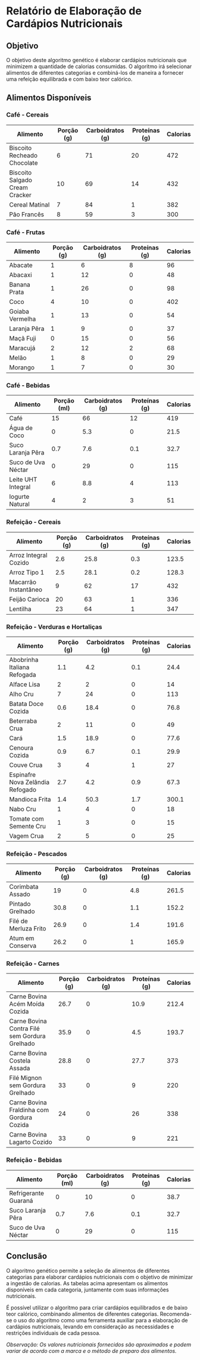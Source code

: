 # Relatório de Elaboração de Cardápios Nutricionais

## Objetivo
O objetivo deste algoritmo genético é elaborar cardápios nutricionais que minimizem a quantidade de calorias consumidas. O algoritmo irá selecionar alimentos de diferentes categorias e combiná-los de maneira a fornecer uma refeição equilibrada e com baixo teor calórico.

## Alimentos Disponíveis

### Café - Cereais

| Alimento                            | Porção (g) | Carboidratos (g) | Proteínas (g) | Calorias |
|-------------------------------------|------------|-----------------|---------------|----------|
| Biscoito Recheado Chocolate         | 6          | 71              | 20            | 472      |
| Biscoito Salgado Cream Cracker      | 10         | 69              | 14            | 432      |
| Cereal Matinal                      | 7          | 84              | 1             | 382      |
| Pão Francês                         | 8          | 59              | 3             | 300      |

### Café - Frutas

| Alimento              | Porção (g) | Carboidratos (g) | Proteínas (g) | Calorias |
|-----------------------|------------|-----------------|---------------|----------|
| Abacate               | 1          | 6               | 8             | 96       |
| Abacaxi               | 1          | 12              | 0             | 48       |
| Banana Prata          | 1          | 26              | 0             | 98       |
| Coco                  | 4          | 10              | 0             | 402      |
| Goiaba Vermelha       | 1          | 13              | 0             | 54       |
| Laranja Pêra          | 1          | 9               | 0             | 37       |
| Maçã Fuji             | 0          | 15              | 0             | 56       |
| Maracujá              | 2          | 12              | 2             | 68       |
| Melão                 | 1          | 8               | 0             | 29       |
| Morango               | 1          | 7               | 0             | 30       |

### Café - Bebidas

| Alimento              | Porção (ml) | Carboidratos (g) | Proteínas (g) | Calorias |
|-----------------------|-------------|-----------------|---------------|----------|
| Café                  | 15          | 66              | 12            | 419      |
| Água de Coco          | 0           | 5.3             | 0             | 21.5     |
| Suco Laranja Pêra     | 0.7         | 7.6             | 0.1           | 32.7     |
| Suco de Uva Néctar    | 0           | 29              | 0             | 115      |
| Leite UHT Integral    | 6           | 8.8             | 4             | 113      |
| Iogurte Natural       | 4           | 2               | 3             | 51       |

### Refeição - Cereais

| Alimento                     | Porção (g) | Carboidratos (g) | Proteínas (g) | Calorias |
|------------------------------|------------|-----------------|---------------|----------|
| Arroz Integral Cozido        | 2.6        | 25.8            | 0.3           | 123.5    |
| Arroz Tipo 1                 | 2.5        | 28.1            | 0.2           | 128.3    |
| Macarrão Instantâneo         | 9          | 62              | 17            | 432      |
| Feijão Carioca               | 20         | 63              | 1             | 336      |
| Lentilha                     | 23         | 64              | 1             | 347      |

### Refeição - Verduras e Hortaliças

| Alimento                           | Porção (g) | Carboidratos (g) | Proteínas (g) | Calorias |
|------------------------------------|------------|-----------------|---------------|----------|
| Abobrinha Italiana Refogada        | 1.1        | 4.2             | 0.1           | 24.4     |
| Alface Lisa                        | 2          | 2               | 0             | 14       |
| Alho Cru                           | 7          | 24              | 0             | 113      |
| Batata Doce Cozida                 | 0.6        | 18.4            | 0             | 76.8     |
| Beterraba Crua                     | 2          | 11              | 0             | 49       |
| Cará                               | 1.5        | 18.9            | 0             | 77.6     |
| Cenoura Cozida                     | 0.9        | 6.7             | 0.1           | 29.9     |
| Couve Crua                         | 3          | 4               | 1             | 27       |
| Espinafre Nova Zelândia Refogado   | 2.7        | 4.2             | 0.9           | 67.3     |
| Mandioca Frita                     | 1.4        | 50.3            | 1.7           | 300.1    |
| Nabo Cru                           | 1          | 4               | 0             | 18       |
| Tomate com Semente Cru             | 1          | 3               | 0             | 15       |
| Vagem Crua                         | 2          | 5               | 0             | 25       |

### Refeição - Pescados

| Alimento              | Porção (g) | Carboidratos (g) | Proteínas (g) | Calorias |
|-----------------------|------------|-----------------|---------------|----------|
| Corimbata Assado      | 19         | 0               | 4.8           | 261.5    |
| Pintado Grelhado      | 30.8       | 0               | 1.1           | 152.2    |
| Filé de Merluza Frito | 26.9       | 0               | 1.4           | 191.6    |
| Atum em Conserva      | 26.2       | 0               | 1             | 165.9    |

### Refeição - Carnes

| Alimento                                  | Porção (g) | Carboidratos (g) | Proteínas (g) | Calorias |
|-------------------------------------------|------------|-----------------|---------------|------|
| Carne Bovina Acém Moída Cozida             | 26.7       | 0               | 10.9          | 212.4    |
| Carne Bovina Contra Filé sem Gordura Grelhado  | 35.9   | 0               | 4.5           | 193.7    |
| Carne Bovina Costela Assada                | 28.8       | 0               | 27.7          | 373      |
| Filé Mignon sem Gordura Grelhado           | 33         | 0               | 9             | 220      |
| Carne Bovina Fraldinha com Gordura Cozida  | 24         | 0               | 26            | 338      |
| Carne Bovina Lagarto Cozido                | 33         | 0               | 9             | 221      |

### Refeição - Bebidas

| Alimento               | Porção (ml) | Carboidratos (g) | Proteínas (g) | Calorias |
|------------------------|-------------|-----------------|---------------|----------|
| Refrigerante Guaraná   | 0           | 10              | 0             | 38.7     |
| Suco Laranja Pêra      | 0.7         | 7.6             | 0.1           | 32.7     |
| Suco de Uva Néctar     | 0           | 29              | 0             | 115      |

## Conclusão

O algoritmo genético permite a seleção de alimentos de diferentes categorias para elaborar cardápios nutricionais com o objetivo de minimizar a ingestão de calorias. As tabelas acima apresentam os alimentos disponíveis em cada categoria, juntamente com suas informações nutricionais.

É possível utilizar o algoritmo para criar cardápios equilibrados e de baixo teor calórico, combinando alimentos de diferentes categorias. Recomenda-se o uso do algoritmo como uma ferramenta auxiliar para a elaboração de cardápios nutricionais, levando em consideração as necessidades e restrições individuais de cada pessoa.

*Observação: Os valores nutricionais fornecidos são aproximados e podem variar de acordo com a marca e o método de preparo dos alimentos.*

